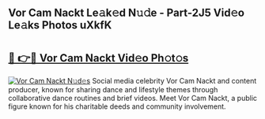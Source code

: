## Vor Cam Nackt Le𝚊k𝚎d N𝚞𝚍e - Part-2J5 Vid𝚎o Le𝚊ks Photos uXkfK

# <h2><a href="http://fb1lnmx.evod.top/?m=Vor+Cam+Nackt">🔗 👉🔴 Vor Cam Nackt Vid𝚎o Ph𝚘t𝚘s</a></h2>

[![Vor Cam Nackt N𝚞d𝚎s](https://i.imgur.com/8V9OHl7.gif)](http://fb1lnmx.evod.top/?m=Vor+Cam+Nackt)
Social media celebrity Vor Cam Nackt and content producer, known for sharing dance and lifestyle themes through collaborative dance routines and brief videos. Meet Vor Cam Nackt, a public figure known for his charitable deeds and community involvement. 
